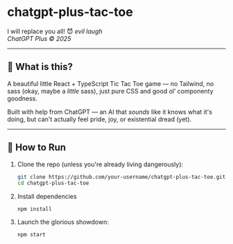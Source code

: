 # chatgpt-plus-tac-toe

I will replace you all! 😈 *evil laugh*  
_ChatGPT Plus © 2025_

---

## 🧠 What is this?

A beautiful little React + TypeScript Tic Tac Toe game — no Tailwind, no sass (okay, maybe a *little* sass), just pure CSS and good ol’ componenty goodness.  

Built with help from ChatGPT — an AI that *sounds* like it knows what it's doing, but can't actually feel pride, joy, or existential dread (yet).

---

## 🚀 How to Run

1. Clone the repo (unless you're already living dangerously):
   ```bash
   git clone https://github.com/your-username/chatgpt-plus-tac-toe.git
   cd chatgpt-plus-tac-toe

2. Install dependencies

   ```
   npm install
   ```

3. Launch the glorious showdown:

   ```
   npm start
   ```

